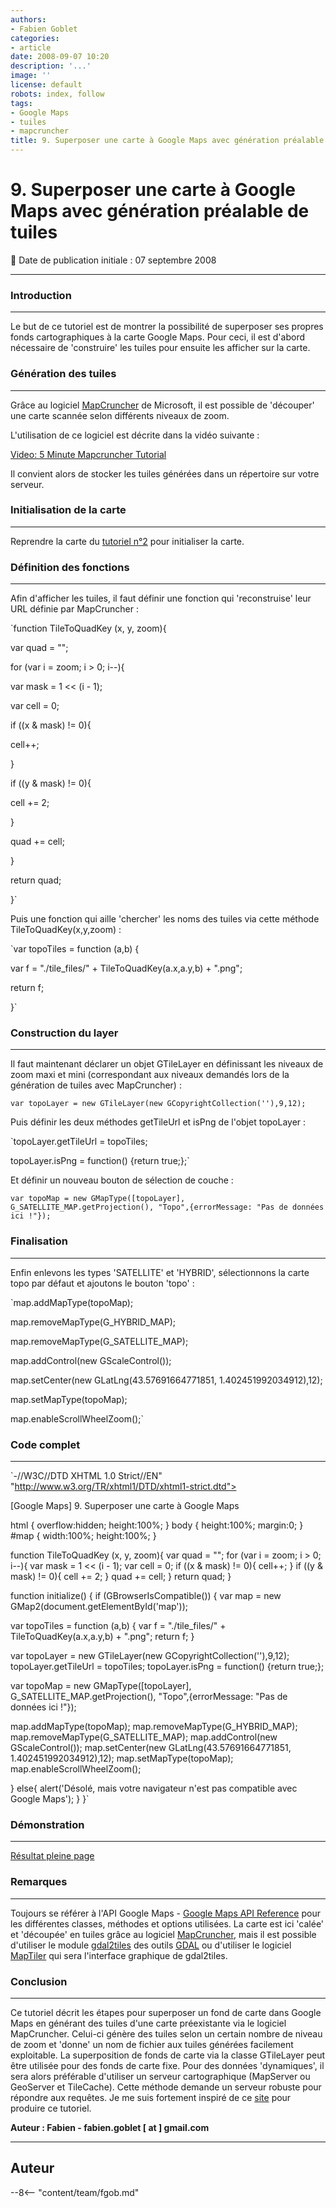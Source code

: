```yaml
---
authors:
- Fabien Goblet
categories:
- article
date: 2008-09-07 10:20
description: '...'
image: ''
license: default
robots: index, follow
tags:
- Google Maps
- tuiles
- mapcruncher
title: 9. Superposer une carte à Google Maps avec génération préalable de tuiles
---
```


# 9. Superposer une carte à Google Maps avec génération préalable de tuiles


:calendar: Date de publication initiale : 07 septembre 2008


----





### Introduction




---


Le but de ce tutoriel est de montrer la possibilité de superposer ses propres fonds cartographiques à la carte Google Maps. Pour ceci, il est d'abord nécessaire de 'construire' les tuiles pour ensuite les afficher sur la carte.  



### Génération des tuiles




---


Grâce au logiciel [MapCruncher](http://research.microsoft.com/en-us/um/redmond/projects/mapcruncher/) de Microsoft, il est possible de 'découper' une carte scannée selon différents niveaux de zoom.  

L'utilisation de ce logiciel est décrite dans la vidéo suivante :

[Video: 5 Minute Mapcruncher Tutorial](http://video.msn.com/video.aspx?vid=66a1094c-8490-4e30-b353-88332ba2fe47 "5 Minute Mapcruncher Tutorial")


Il convient alors de stocker les tuiles générées dans un répertoire sur votre serveur.  





### Initialisation de la carte




---


Reprendre la carte du [tutoriel n°2](http://www.geotribu.net/node/13) pour initialiser la carte.  



### Définition des fonctions




---


Afin d'afficher les tuiles, il faut définir une fonction qui 'reconstruise' leur URL définie par MapCruncher :  

`function TileToQuadKey (x, y, zoom){  

var quad = "";  

for (var i = zoom; i > 0; i--){  

var mask = 1 << (i - 1);  

var cell = 0;  

if ((x & mask) != 0){  

cell++;  

}  

if ((y & mask) != 0){  

cell += 2;  

}  

quad += cell;  

}  

return quad;  

}`  

Puis une fonction qui aille 'chercher' les noms des tuiles via cette méthode TileToQuadKey(x,y,zoom) :  

`var topoTiles = function (a,b) {  

var f = "./tile_files/" + TileToQuadKey(a.x,a.y,b) + ".png";  

return f;  

}`  



### Construction du layer




---


Il faut maintenant déclarer un objet GTileLayer en définissant les niveaux de zoom maxi et mini (correspondant aux niveaux demandés lors de la génération de tuiles avec MapCruncher) :  

`var topoLayer = new GTileLayer(new GCopyrightCollection(''),9,12);`  

Puis définir les deux méthodes getTileUrl et isPng de l'objet topoLayer :  

`topoLayer.getTileUrl = topoTiles;  

topoLayer.isPng = function() {return true;};`  

Et définir un nouveau bouton de sélection de couche :  

`var topoMap = new GMapType([topoLayer], G_SATELLITE_MAP.getProjection(), "Topo",{errorMessage: "Pas de données ici !"});`  



### Finalisation




---


Enfin enlevons les types 'SATELLITE' et 'HYBRID', sélectionnons la carte topo par défaut et ajoutons le bouton 'topo' :  

`map.addMapType(topoMap);  

map.removeMapType(G_HYBRID_MAP);  

map.removeMapType(G_SATELLITE_MAP);  

map.addControl(new GScaleControl());  

map.setCenter(new GLatLng(43.57691664771851, 1.402451992034912),12);  

map.setMapType(topoMap);  

map.enableScrollWheelZoom();`  



### Code complet




---


`-//W3C//DTD XHTML 1.0 Strict//EN" "http://www.w3.org/TR/xhtml1/DTD/xhtml1-strict.dtd">  







[Google Maps] 9. Superposer une carte à Google Maps  



html { overflow:hidden; height:100%; } 
body { height:100%; margin:0; }
#map { width:100%; height:100%; }



function TileToQuadKey (x, y, zoom){
var quad = "";
for (var i = zoom; i > 0; i--){
var mask = 1 << (i - 1);
var cell = 0;
if ((x & mask) != 0){
cell++;
}
if ((y & mask) != 0){
cell += 2;
}
quad += cell;
}
return quad;
}

function initialize() {
if (GBrowserIsCompatible()) {
var map = new GMap2(document.getElementById('map'));

var topoTiles = function (a,b) {
var f = "./tile\_files/" + TileToQuadKey(a.x,a.y,b) + ".png";
return f;
}

var topoLayer = new GTileLayer(new GCopyrightCollection(''),9,12); 
topoLayer.getTileUrl = topoTiles;
topoLayer.isPng = function() {return true;};

var topoMap = new GMapType([topoLayer], G\_SATELLITE\_MAP.getProjection(), "Topo",{errorMessage: "Pas de données ici !"}); 

map.addMapType(topoMap);
map.removeMapType(G\_HYBRID\_MAP);
map.removeMapType(G\_SATELLITE\_MAP);
map.addControl(new GScaleControl());
map.setCenter(new GLatLng(43.57691664771851, 1.402451992034912),12);
map.setMapType(topoMap);
map.enableScrollWheelZoom();

}
else{
alert('Désolé, mais votre navigateur n\'est pas compatible avec Google Maps');
}
}`  



### Démonstration




---






[Résultat pleine page](http://88.191.39.115/fabien/geotribu/%5bgeotribu%5d_Google-Maps_tuto9.html)


### Remarques




---


Toujours se référer à l'API Google Maps - [Google Maps API Reference](http://code.google.com/apis/maps/documentation/reference.html) pour les différentes classes, méthodes et options utilisées.
La carte est ici 'calée' et 'découpée' en tuiles grâce au logiciel [MapCruncher](http://research.microsoft.com/en-us/um/redmond/projects/mapcruncher/), mais il est possible d'utiliser le module [gdal2tiles](http://www.klokan.cz/projects/gdal2tiles/) des outils [GDAL](http://www.gdal.org/) ou d'utiliser le logiciel [MapTiler](http://www.maptiler.org/) qui sera l'interface graphique de gdal2tiles.


### Conclusion




---


Ce tutoriel décrit les étapes pour superposer un fond de carte dans Google Maps en générant des tuiles d'une carte préexistante via le logiciel MapCruncher.
Celui-ci génère des tuiles selon un certain nombre de niveau de zoom et 'donne' un nom de fichier aux tuiles générées facilement exploitable.
La superposition de fonds de carte via la classe GTileLayer peut être utilisée pour des fonds de carte fixe. Pour des données 'dynamiques', il sera alors préférable d'utiliser un serveur cartographique (MapServer ou GeoServer et TileCache).
Cette méthode demande un serveur robuste pour répondre aux requêtes.
Je me suis fortement inspiré de ce [site](http://www.bdcc.co.uk/GoogleCrunch/Crunch.htm) pour produire ce tutoriel.


**Auteur : Fabien - fabien.goblet [ at ] gmail.com**




----

## Auteur

--8<-- "content/team/fgob.md"
